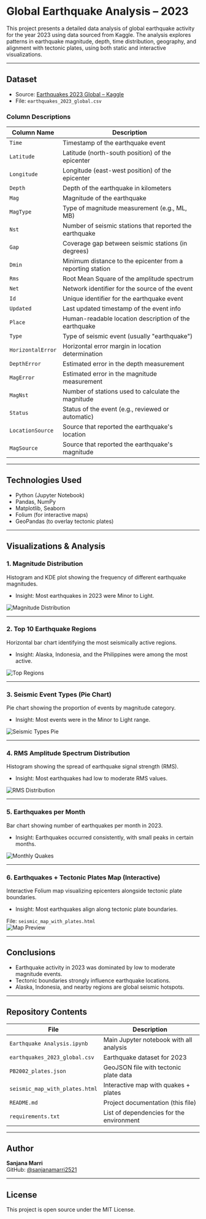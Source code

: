 # Global Earthquake Analysis – 2023

This project presents a detailed data analysis of global earthquake activity for the year 2023 using data sourced from Kaggle. The analysis explores patterns in earthquake magnitude, depth, time distribution, geography, and alignment with tectonic plates, using both static and interactive visualizations.

---

## Dataset

- Source: [Earthquakes 2023 Global – Kaggle](https://www.kaggle.com/datasets/mustafakeser4/earthquakes-2023-global)
- File: `earthquakes_2023_global.csv`

### Column Descriptions

| Column Name         | Description                                                                 |
|---------------------|-----------------------------------------------------------------------------|
| `Time`              | Timestamp of the earthquake event                                           |
| `Latitude`          | Latitude (north-south position) of the epicenter                           |
| `Longitude`         | Longitude (east-west position) of the epicenter                            |
| `Depth`             | Depth of the earthquake in kilometers                                       |
| `Mag`               | Magnitude of the earthquake                                                 |
| `MagType`           | Type of magnitude measurement (e.g., ML, MB)                               |
| `Nst`               | Number of seismic stations that reported the earthquake                    |
| `Gap`               | Coverage gap between seismic stations (in degrees)                         |
| `Dmin`              | Minimum distance to the epicenter from a reporting station                 |
| `Rms`               | Root Mean Square of the amplitude spectrum                                  |
| `Net`               | Network identifier for the source of the event                             |
| `Id`                | Unique identifier for the earthquake event                                 |
| `Updated`           | Last updated timestamp of the event info                                   |
| `Place`             | Human-readable location description of the earthquake                      |
| `Type`              | Type of seismic event (usually "earthquake")                               |
| `HorizontalError`   | Horizontal error margin in location determination                          |
| `DepthError`        | Estimated error in the depth measurement                                   |
| `MagError`          | Estimated error in the magnitude measurement                               |
| `MagNst`            | Number of stations used to calculate the magnitude                         |
| `Status`            | Status of the event (e.g., reviewed or automatic)                          |
| `LocationSource`    | Source that reported the earthquake's location                             |
| `MagSource`         | Source that reported the earthquake's magnitude                            |

---

## Technologies Used

- Python (Jupyter Notebook)
- Pandas, NumPy
- Matplotlib, Seaborn
- Folium (for interactive maps)
- GeoPandas (to overlay tectonic plates)

---

## Visualizations & Analysis

### 1. Magnitude Distribution
Histogram and KDE plot showing the frequency of different earthquake magnitudes.
- Insight: Most earthquakes in 2023 were Minor to Light.
  
![Magnitude Distribution](images/mag_dist.png)

---

### 2. Top 10 Earthquake Regions
Horizontal bar chart identifying the most seismically active regions.
- Insight: Alaska, Indonesia, and the Philippines were among the most active.

![Top Regions](images/top_10_regions.png)

---

### 3. Seismic Event Types (Pie Chart)
Pie chart showing the proportion of events by magnitude category.
- Insight: Most events were in the Minor to Light range.

![Seismic Types Pie](images/seismic_types.png)

---

### 4. RMS Amplitude Spectrum Distribution
Histogram showing the spread of earthquake signal strength (RMS).
- Insight: Most earthquakes had low to moderate RMS values.

![RMS Distribution](images/rms.png)

---

### 5. Earthquakes per Month
Bar chart showing number of earthquakes per month in 2023.
- Insight: Earthquakes occurred consistently, with small peaks in certain months.

![Monthly Quakes](images/eq_per_month.png)

---

### 6. Earthquakes + Tectonic Plates Map (Interactive)
Interactive Folium map visualizing epicenters alongside tectonic plate boundaries.
- Insight: Most earthquakes align along tectonic plate boundaries.

File: `seismic_map_with_plates.html`  
![Map Preview](images/map.png)

---

## Conclusions

- Earthquake activity in 2023 was dominated by low to moderate magnitude events.
- Tectonic boundaries strongly influence earthquake locations.
- Alaska, Indonesia, and nearby regions are global seismic hotspots.

---

## Repository Contents

| File                          | Description                                  |
|-------------------------------|----------------------------------------------|
| `Earthquake Analysis.ipynb`   | Main Jupyter notebook with all analysis      |
| `earthquakes_2023_global.csv` | Earthquake dataset for 2023                  |
| `PB2002_plates.json`          | GeoJSON file with tectonic plate data        |
| `seismic_map_with_plates.html`| Interactive map with quakes + plates         |
| `README.md`                   | Project documentation (this file)            |
| `requirements.txt`            | List of dependencies for the environment     |

---

## Author

**Sanjana Marri**  
GitHub: [@sanjanamarri2521](https://github.com/sanjanamarri2521)

---

## License

This project is open source under the MIT License.
